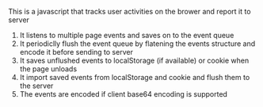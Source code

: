 This is a javascript that tracks user activities on the brower and report it to server

1. It listens to multiple page events and saves on to the event queue 
2. It periodiclly flush the event queue by flatening the events structure and encode it before sending to server
3. It saves unflushed events to localStorage (if available) or cookie when the page unloads
4. It import saved events from localStorage and cookie and flush them to the server
5. The events are encoded if client base64 encoding is supported
